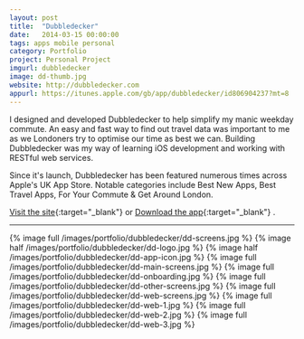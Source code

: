 ```yaml
---
layout: post
title:  "Dubbledecker"
date:   2014-03-15 00:00:00
tags: apps mobile personal
category: Portfolio
project: Personal Project
imgurl: dubbledecker
image: dd-thumb.jpg
website: http://dubbledecker.com
appurl: https://itunes.apple.com/gb/app/dubbledecker/id806904237?mt=8
---
```


I designed and developed Dubbledecker to help simplify my manic weekday commute. An easy and fast way to find out travel data was important to me as we Londoners try to optimise our time as best we can. Building Dubbledecker was my way of learning iOS development and working with RESTful web services.

Since it's launch, Dubbledecker has been featured numerous times across Apple's UK App Store. Notable categories include Best New Apps, Best Travel Apps, For Your Commute & Get Around London.

[Visit the site](http://dubbledecker.com/ "Dubbledecker's Website"){:target="_blank"}  or [Download the app](https://itunes.apple.com/gb/app/dubbledecker/id806904237?mt=8 "Download Dubbledecker from the App Store"){:target="_blank"} .


---


{% image full /images/portfolio/dubbledecker/dd-screens.jpg %}
{% image half /images/portfolio/dubbledecker/dd-logo.jpg %}
{% image half /images/portfolio/dubbledecker/dd-app-icon.jpg %}
{% image full /images/portfolio/dubbledecker/dd-main-screens.jpg %}
{% image full /images/portfolio/dubbledecker/dd-onboarding.jpg %}
{% image full /images/portfolio/dubbledecker/dd-other-screens.jpg %}
{% image full /images/portfolio/dubbledecker/dd-web-screens.jpg %}
{% image full /images/portfolio/dubbledecker/dd-web-1.jpg %}
{% image full /images/portfolio/dubbledecker/dd-web-2.jpg %}
{% image full /images/portfolio/dubbledecker/dd-web-3.jpg %}
